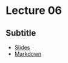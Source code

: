 # Lecture 06
## Subtitle
* [Slides](https://gitpitch.com/orlicekm/CsharpCourse/master?p=Lectures/Lecture06)  
* [Markdown](/Lectures/Lecture06/PITCHME.md)